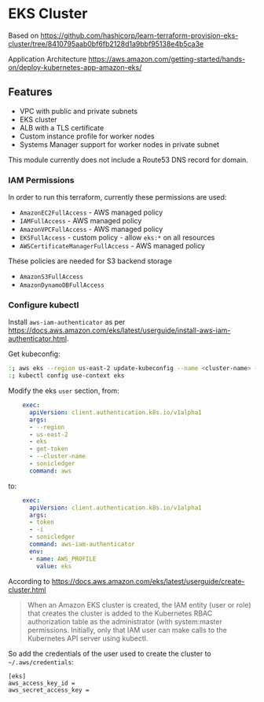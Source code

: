 # EKS Cluster

Based on <https://github.com/hashicorp/learn-terraform-provision-eks-cluster/tree/8410795aab0bf6fb2128d1a9bbf95138e4b5ca3e>

Application Architecture <https://aws.amazon.com/getting-started/hands-on/deploy-kubernetes-app-amazon-eks/>

## Features
- VPC with public and private subnets
- EKS cluster
- ALB with a TLS certificate
- Custom instance profile for worker nodes
- Systems Manager support for worker nodes in private subnet

This module currently does not include a Route53 DNS record for domain.

### IAM Permissions

In order to run this terraform, currently these permissions are used:

- `AmazonEC2FullAccess` - AWS managed policy
- `IAMFullAccess` - AWS managed policy
- `AmazonVPCFullAccess` - AWS managed policy
- `EKSFullAccess` - custom policy - allow `eks:*` on all resources
- `AWSCertificateManagerFullAccess` - AWS managed policy

These policies are needed for S3 backend storage

- `AmazonS3FullAccess`
- `AmazonDynamoDBFullAccess`

### Configure kubectl

Install `aws-iam-authenticator` as per https://docs.aws.amazon.com/eks/latest/userguide/install-aws-iam-authenticator.html.

Get kubeconfig:

```sh
:; aws eks --region us-east-2 update-kubeconfig --name <cluster-name> --alias eks
:; kubectl config use-context eks
```

Modify the eks `user` section, from:

```yml
    exec:
      apiVersion: client.authentication.k8s.io/v1alpha1
      args:
      - --region
      - us-east-2
      - eks
      - get-token
      - --cluster-name
      - sonicledger
      command: aws
```

to:

```yml
    exec:
      apiVersion: client.authentication.k8s.io/v1alpha1
      args:
      - token
      - -i
      - sonicledger
      command: aws-iam-authenticator
      env:
      - name: AWS_PROFILE
        value: eks
```

According to <https://docs.aws.amazon.com/eks/latest/userguide/create-cluster.html>

> When an Amazon EKS cluster is created, the IAM entity (user or role) that creates the cluster is added to the Kubernetes RBAC authorization table as the administrator (with system:master permissions. Initially, only that IAM user can make calls to the Kubernetes API server using kubectl.

So add the credentials of the user used to create the cluster to `~/.aws/credentials`:

```
[eks]
aws_access_key_id =
aws_secret_access_key =
```


